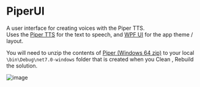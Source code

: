 # PiperUI

A user interface for creating voices with the Piper TTS.  
Uses the [Piper TTS](https://github.com/rhasspy/piper) for the text to speech, and [WPF UI](https://github.com/lepoco/wpfui) for the app theme / layout.

You will need to unzip the contents of [Piper (Windows 64 zip)](https://github.com/rhasspy/piper/releases/download/2023.11.14-2/piper_windows_amd64.zip) to your local `\bin\Debug\net7.0-windows` folder that is created when you Clean , Rebuild the solution.

![image](https://github.com/natlamir/PiperUI/assets/137372478/7f85d001-c712-4452-b556-2fd2e3a4e549)

